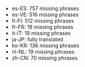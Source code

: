 - es-ES: 757 missing phrases
- es-VE: 516 missing phrases
- fi-FI: 512 missing phrases
- fr-FR: 19 missing phrases
- it-IT: 19 missing phrases
- ja-JP: fully translated
- ko-KR: 136 missing phrases
- nl-NL: 19 missing phrases
- zh-CN: 70 missing phrases
